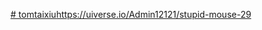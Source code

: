[# tomtaixiu](https://uiverse.io/Admin12121/stupid-mouse-29)https://uiverse.io/Admin12121/stupid-mouse-29
